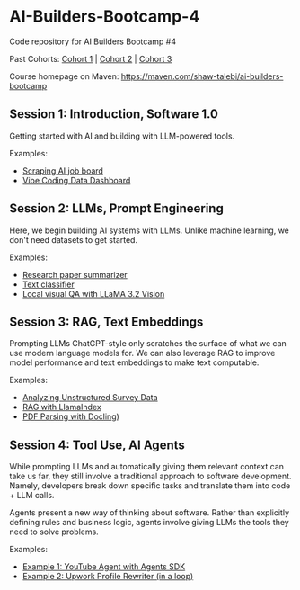 # AI-Builders-Bootcamp-4
Code repository for AI Builders Bootcamp #4

Past Cohorts: [Cohort 1](https://github.com/ShawhinT/AI-Builders-Bootcamp-1) | [Cohort 2](https://github.com/ShawhinT/AI-Builders-Bootcamp-2) | [Cohort 3](https://github.com/ShawhinT/AI-Builders-Bootcamp-3)

Course homepage on Maven: https://maven.com/shaw-talebi/ai-builders-bootcamp

## Session 1: Introduction, Software 1.0
Getting started with AI and building with LLM-powered tools.

Examples:
- [Scraping AI job board](https://github.com/ShawhinT/AI-Builders-Bootcamp-4/blob/main/session-1/example_1-scrape_job_board.ipynb)
- [Vibe Coding Data Dashboard](https://github.com/ShawhinT/AI-Builders-Bootcamp-4/blob/main/session-1/example_2-job_dashboard_vibed.py)

## Session 2: LLMs, Prompt Engineering
Here, we begin building AI systems with LLMs. Unlike machine learning, we don't need datasets to get started.

Examples:
- [Research paper summarizer](https://github.com/ShawhinT/AI-Builders-Bootcamp-4/blob/main/session-2/example_1-paper_summarizer.ipynb)
- [Text classifier](https://github.com/ShawhinT/AI-Builders-Bootcamp-4/blob/main/session-2/example_2-text-classifier.ipynb)
- [Local visual QA with LLaMA 3.2 Vision](https://github.com/ShawhinT/AI-Builders-Bootcamp-4/blob/main/session-2/example_3-local_visual_QA.ipynb)

## Session 3: RAG, Text Embeddings
Prompting LLMs ChatGPT-style only scratches the surface of what we can use modern language models for. We can also leverage RAG to improve model performance and text embeddings to make text computable.

Examples:
- [Analyzing Unstructured Survey Data](https://github.com/ShawhinT/AI-Builders-Bootcamp-4/blob/main/session-4/example_1-unstructured_survey_analysis.ipynb)
- [RAG with LlamaIndex](https://github.com/ShawhinT/AI-Builders-Bootcamp-4/blob/main/session-3/example_2-rag_with_llamaindex.ipynb)
- [PDF Parsing with Docling)](https://github.com/ShawhinT/AI-Builders-Bootcamp-4/blob/main/session-3/example_3-pdf_parsing_docling.ipynb)

## Session 4: Tool Use, AI Agents
While prompting LLMs and automatically giving them relevant context can take us far, they still involve a traditional approach to software development. Namely, developers break down specific tasks and translate them into code + LLM calls. 

Agents present a new way of thinking about software. Rather than explicitly defining rules and business logic, agents involve giving LLMs the tools they need to solve problems.

Examples:
- [Example 1: YouTube Agent with Agents SDK](https://github.com/ShawhinT/AI-Builders-Bootcamp-4/blob/main/session-4/example_1-youtube_agent.ipynb)
- [Example 2: Upwork Profile Rewriter (in a loop)](https://github.com/ShawhinT/AI-Builders-Bootcamp-4/blob/main/session-4/example_2-profile_rewriter_loop.ipynb)
